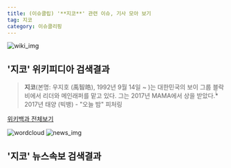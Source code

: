 ```yaml
---
title: (이슈클립) '**지코**' 관련 이슈, 기사 모아 보기
tag: 지코
category: 이슈클리핑
---
```

![wiki_img](https://user-images.githubusercontent.com/42597476/44503234-41136a80-a6d0-11e8-9071-6fc6418eafe4.png)
## **'**지코**'** 위키피디아 검색결과
>**지코**(본명: 우지호 (禹智皓), 1992년 9월 14일 ~ )는 대한민국의 보이 그룹 블락비에서 리더와 메인래퍼를 맡고 있다. 그는 2017년 MAMA에서 상을 받았다.̇̇̇̈* 2017년 태양 (빅뱅) - "오늘 밤" 피처링

<a href="https://ko.wikipedia.org/wiki/지코" target="_blank">위키백과 전체보기</a>

![wordcloud](https://s3.ap-northeast-2.amazonaws.com/lyrics101-wordcloud/2018-09-18-1537280245.png)
![news_img](https://user-images.githubusercontent.com/42597476/44507050-1206f400-a6e4-11e8-8d98-7ffbfebb353f.png)
## **'**지코**'** 뉴스속보 검색결과

